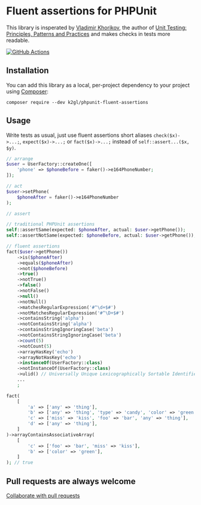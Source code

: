 # Fluent assertions for PHPUnit

This library is insperated by [Vladimir Khorikov](https://enterprisecraftsmanship.com/), the author
of [Unit Testing: Principles, Patterns and Practices](https://enterprisecraftsmanship.com/book-amazon) and makes checks in tests more readable.

[![GitHub Actions](https://github.com/k2gl/phpunit-fluent-assertions/workflows/CI/badge.svg)](https://github.com/k2gl/phpunit-fluent-assertions/actions?workflow=CI)

## Installation

You can add this library as a local, per-project dependency to your project using [Composer](https://getcomposer.org/):

```
composer require --dev k2gl/phpunit-fluent-assertions
```

## Usage
Write tests as usual, just use fluent assertions short aliases ``` check($x)->...; ```, ``` expect($x)->...; ``` or ``` fact($x)->...; ```  instead of ```self::assert...($x, $y)```.

```php
// arrange
$user = UserFactory::createOne([
    'phone' => $phoneBefore = faker()->e164PhoneNumber;
]);

// act
$user->setPhone(
    $phoneAfter = faker()->e164PhoneNumber
);

// assert

// traditional PHPUnit assertions
self::assertSame(expected: $phoneAfter, actual: $user->getPhone());
self::assertNotSame(expected: $phoneBefore, actual: $user->getPhone());

// fluent assertions
fact($user->getPhone())
    ->is($phoneAfter)
    ->equals($phoneAfter)
    ->not($phoneBefore)
    ->true()
    ->notTrue()
    ->false()
    ->notFalse()
    ->null()
    ->notNull()
    ->matchesRegularExpression('#^\d+$#')
    ->notMatchesRegularExpression('#^\D+$#')
    ->containsString('alpha')
    ->notContainsString('alpha')
    ->containsStringIgnoringCase('beta')
    ->notContainsStringIgnoringCase('beta')
    ->count(5)
    ->notCount(5)
    ->arrayHasKey('echo')
    ->arrayNotHasKey('echo')
    ->instanceOf(UserFactory::class)
    ->notInstanceOf(UserFactory::class)
    ->ulid() // Universally Unique Lexicographically Sortable Identifier https://github.com/ulid/spec
    ...
    ;

fact(
    [
        'a' => ['any' => 'thing'],
        'b' => ['any' => 'thing', 'type' => 'candy', 'color' => 'green'],
        'c' => ['miss' => 'kiss', 'foo' => 'bar', 'any' => 'thing'],
        'd' => ['any' => 'thing'],
    ]
)->arrayContainsAssociativeArray(
    [
        'c' => ['foo' => 'bar', 'miss' => 'kiss'],
        'b' => ['color' => 'green'],
    ]
); // true

```

## Pull requests are always welcome
[Collaborate with pull requests](https://docs.github.com/en/pull-requests/collaborating-with-pull-requests/proposing-changes-to-your-work-with-pull-requests/creating-a-pull-request)

